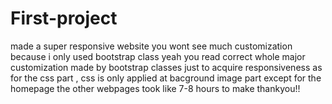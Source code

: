 # First-project
made a super responsive website 
you wont see much customization because i only used bootstrap class
yeah you read correct whole major customization made by bootstrap classes just to acquire responsiveness
as for the css part , css is only applied at bacground image part
except for the homepage the other webpages took like 7-8 hours to make
thankyou!!
